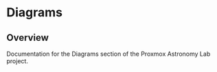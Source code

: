 # Diagrams

## Overview

Documentation for the Diagrams section of the Proxmox Astronomy Lab project.


